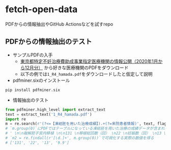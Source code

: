 # fetch-open-data
PDFからの情報抽出やGitHub Actionsなどを試すrepo

## PDFからの情報抽出のテスト
- サンプルPDFの入手
  - [東京都特定不妊治療費助成事業指定医療機関の情報公開（2020年1月から12月分）](https://www.fukushi.metro.tokyo.lg.jp/kodomo//kosodate/josei/funin/shiteiiryou-jouhoukoukai.html) から好きな医療機関のPDFをダウンロード
  - 以下の例では`1_R4_hamada.pdf`をダウンロードしたと仮定して説明
- pdfminer.sixのインストール
```
pip install pdfminer.six
```
- 情報抽出のテスト
```python
from pdfminer.high_level import extract_text
text = extract_text('1_R4_hamada.pdf')
import re
m = re.search(r'(?<=【凍結胚を用いた治療成績】).+(?=来院患者情報)', text, flags=re.DOTALL)
# `m.group(0)`にPDFではテーブルになっている凍結胚を用いた治療の成績データが含まれる
# ' \n\n融解胚子宮内移植 \n\n131 \n移植総回数（回） \n22 \n妊娠数（回） \n13 \n生産分娩数（回） \n移植あたり生産率（%）  9.9 \n\n'
# `m2 = re.findall(r'[\d.]+', m.group(0))`で可視化する実際の数値を得る
# ['131', '22', '13', '9.9']
```